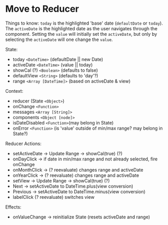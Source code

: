 # Move to Reducer

Things to know: `today` is the highlighted 'base' date (`defaultDate` or `today`). The `activeDate` is the highlighted date as the user
navigates through the component. Setting the `value` will initially set the `activeDate`, but only by selecting the `activeDate` will one change the `value`.

State:
- today `<DateTime>` (defaultDate || new Date)
- activeDate `<DateTime>` (value || today)
- showCal (?) `<Boolean>` (defaults to false)
- defaultView `<String>` (defaults to 'day'?)
- range `<Array [DateTime]>` (based on activeDate & view)

Context:
- reducer (State `<Object>`)
- onChange `<Function>`
- messages `<Array [String]>`
- components `<Object [node]>`
- isDateDisabled `<Function>`(may belong in State)
- onError `<Function>` (is 'value' outside of min/max range? may belong in State?)


Reducer Actions:
- setActiveDate -> Update Range -> showCal(true) (?)
- onDayClick -> if date in min/max range and not already selected, fire onChange
- onMonthClick -> (? reevaluate) changes range and activeDate
- onYearClick -> (? reevaluate) changes range and activeDate
- setView -> Update Range -> showCal(true) (?)
- Next -> setActiveDate to DateTime.plus(view conversion)
- Previous -> setActiveDate to DateTime.minus(view conversion)
- labelClick (? reevaluate) switches view

Effects:
- onValueChange -> reinitialize State (resets activeDate and range)